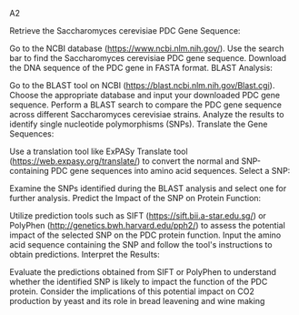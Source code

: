 A2

Retrieve the Saccharomyces cerevisiae PDC Gene Sequence:

Go to the NCBI database (https://www.ncbi.nlm.nih.gov/).
Use the search bar to find the Saccharomyces cerevisiae PDC gene sequence.
Download the DNA sequence of the PDC gene in FASTA format.
BLAST Analysis:

Go to the BLAST tool on NCBI (https://blast.ncbi.nlm.nih.gov/Blast.cgi).
Choose the appropriate database and input your downloaded PDC gene sequence.
Perform a BLAST search to compare the PDC gene sequence across different Saccharomyces cerevisiae strains.
Analyze the results to identify single nucleotide polymorphisms (SNPs).
Translate the Gene Sequences:

Use a translation tool like ExPASy Translate tool (https://web.expasy.org/translate/) to convert the normal and SNP-containing PDC gene sequences into amino acid sequences.
Select a SNP:

Examine the SNPs identified during the BLAST analysis and select one for further analysis.
Predict the Impact of the SNP on Protein Function:

Utilize prediction tools such as SIFT (https://sift.bii.a-star.edu.sg/) or PolyPhen (http://genetics.bwh.harvard.edu/pph2/) to assess the potential impact of the selected SNP on the PDC protein function.
Input the amino acid sequence containing the SNP and follow the tool's instructions to obtain predictions.
Interpret the Results:

Evaluate the predictions obtained from SIFT or PolyPhen to understand whether the identified SNP is likely to impact the function of the PDC protein.
Consider the implications of this potential impact on CO2 production by yeast and its role in bread leavening and wine making